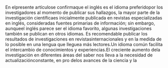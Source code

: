 En elpresente artículose confirmaque  el  inglés  es  el  idioma  preferidopor  los investigadores  al  momento  de  publicar sus  hallazgos,  la  mayor  parte  de  la investigación científicaes  inicialmente  publicada  en  revistas  especializadas  en inglés,  consideradas  fuentes  primarias  de  información; sin  embargo, aunqueel inglés  parece  ser  el  idioma  favorito, algunas  investigaciones  también  se  publican en  otros  idiomas. Es  recomendable  publicar los  resultados  de  investigaciones en revistasinternacionales  y  en  la  medida  de  lo  posible en  una  lengua  que lleguea más   lectores.Un   idioma   común   facilita   el   intercambio   de   conocimientos   y experiencias.El creciente aumento dela investigación en diferentes áreas del saber nos lleva a la necesidad de actualizaciónconstante, en pro delos avances de la ciencia y la 
